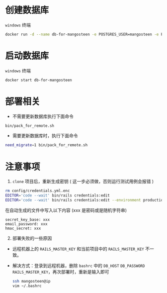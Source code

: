 # 创建数据库

`windows` 终端

```bash
docker run -d --name db-for-mangosteen -e POSTGRES_USER=mangosteen -e POSTGRES_PASSWORD=123456 -e POSTGRES_DB=mangosteen_dev -e PGDATA=/var/lib/postgresql/data/pgdata -v mangosteen-data:/var/lib/postgresql/data --network=network1 postgres:14
```

# 启动数据库

`windows` 终端

```bash
docker start db-for-mangosteen
```

# 部署相关

- 不需要更新数据库执行下面命令

```bash
bin/pack_for_remote.sh
```

- 需要更新数据库时，执行下面命令

```bash
need_migrate=1 bin/pack_for_remote.sh
```

# 注意事项

1. `clone` 项目后，重新生成密钥 ( 这一步必须做，否则运行测试用例会报错 )

```bash
rm config/credentials.yml.enc
EDITOR='code --wait' bin/rails credentials:edit
EDITOR='code --wait' bin/rails credentials:edit --environment production
```

在自动生成的文件中写入以下内容 (xxx 是密码或是随机字符串)

```
secret_key_base: xxx
email_password: xxx
hmac_secret: xxx
```

2. 部署失败的一些原因

- 远程机器上的 `RAILS_MASTER_KEY` 和当前项目中的 `RAILS_MASTER_KEY` 不一致。
- 解决方式：登录到远程机器，删除 `bashrc` 中的 `DB_HOST` `DB_PASSWORD` `RAILS_MASTER_KEY`，再次部署时，重新是输入即可

  ```bash
  ssh mangosteen@ip
  vim ~/.bashrc
  ```

